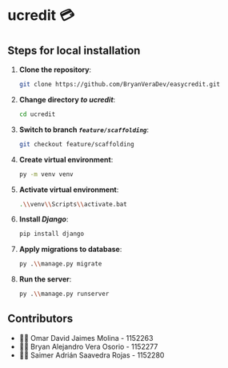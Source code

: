 # ucredit 💳

## Steps for local installation

1. **Clone the repository**:
    ```bash
    git clone https://github.com/BryanVeraDev/easycredit.git

2. **Change directory *to ucredit***:
    ```bash
    cd ucredit

3. **Switch to branch *`feature/scaffolding`***:
    ```bash
    git checkout feature/scaffolding

4. **Create virtual environment**:
    ```bash
    py -m venv venv

5. **Activate virtual environment**:
    ```bash
    .\\venv\\Scripts\\activate.bat

6. **Install *Django***:
    ```bash
    pip install django

7. **Apply migrations to database**:
    ```bash
    py .\\manage.py migrate

8. **Run the server**:
    ```bash
    py .\\manage.py runserver

## Contributors
- 🧑‍💻 Omar David Jaimes Molina - 1152263
- 🧑‍💻 Bryan Alejandro Vera Osorio - 1152277
- 🧑‍💻 Saimer Adrián Saavedra Rojas - 1152280